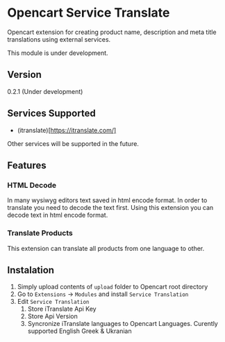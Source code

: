 # Opencart Service Translate

Opencart extension for creating product name, description and meta title translations using external services.

This module is under development.

## Version

0.2.1 (Under development)

## Services Supported

- (itranslate)[https://itranslate.com/]

Other services will be supported in the future.

## Features

### HTML Decode

In many wysiwyg editors text saved in html encode format. In order to translate you need to decode the text first.
Using this extension you can decode text in html encode format.

### Translate Products

This extension can translate all products from one language to other.

## Instalation

1. Simply upload contents of `upload` folder to Opencart root directory
2. Go to `Extensions` -> `Modules` and install `Service Translation`
3. Edit `Service Translation`
   1. Store iTranslate Api Key
   2. Store Api Version
   3. Syncronize iTranslate languages to Opencart Languages. Curently supported English Greek & Ukranian

